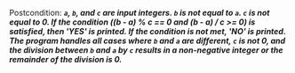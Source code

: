 Postcondition: ***`a`, `b`, and `c` are input integers. `b` is not equal to `a`. `c` is not equal to 0. If the condition ((b - a) % c == 0 and (b - a) / c >= 0) is satisfied, then 'YES' is printed. If the condition is not met, 'NO' is printed. The program handles all cases where `b` and `a` are different, `c` is not 0, and the division between `b` and `a` by `c` results in a non-negative integer or the remainder of the division is 0.***